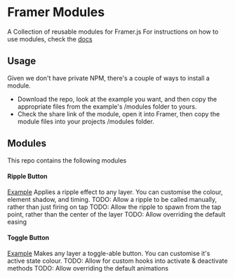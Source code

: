 # Framer Modules
A Collection of reusable modules for Framer.js
For instructions on how to use modules, check the [docs](http://framerjs.com/docs/#modules.modules)

## Usage
Given we don't have private NPM, there's a couple of ways to install a module.
* Download the repo, look at the example you want, and then copy the appropriate files from the example's /modules folder to yours.
* Check the share link of the module, open it into Framer, then copy the module files into your projects /modules folder.

## Modules
This repo contains the following modules

#### Ripple Button
[Example](http://share.framerjs.com/22p5l14xffco/)
Applies a ripple effect to any layer. You can customise the colour, element shadow, and timing.
TODO: Allow a ripple to be called manually, rather than just firing on tap
TODO: Allow the ripple to spawn from the tap point, rather than the center of the layer
TODO: Allow overriding the default easing


#### Toggle Button
[Example](http://share.framerjs.com/mowa59op63q2/)
Makes any layer a toggle-able button. You can customise it's active state colour.
TODO: Allow for custom hooks into activate & deactivate methods
TODO: Allow overriding the default animations


